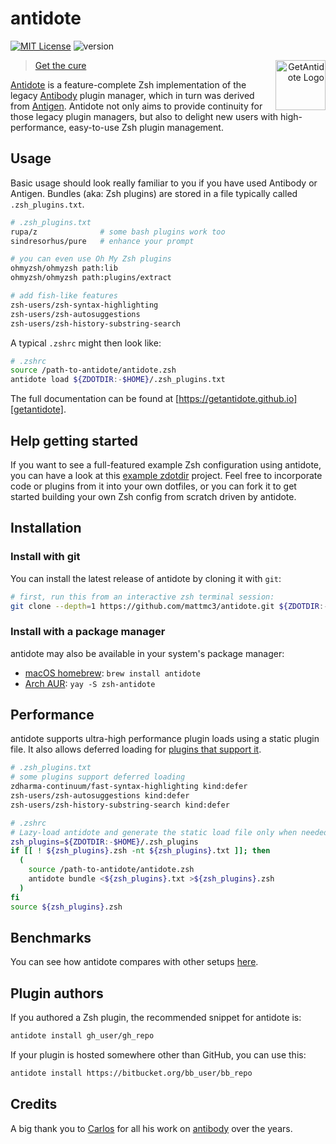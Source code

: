 # antidote

[![MIT License](https://img.shields.io/badge/license-MIT-007EC7.svg)](/LICENSE)
![version](https://img.shields.io/badge/version-v1.9.0-df5e88)

<a title="GetAntidote"
   href="https://getantidote.github.io"
   align="right">
<img align="right"
     height="80"
     alt="GetAntidote Logo"
     src="https://avatars.githubusercontent.com/u/101279220?s=80&v=4">
</a>

> [Get the cure][getantidote]</blockquote>

[Antidote][getantidote] is a feature-complete Zsh implementation of the legacy [Antibody][antibody] plugin manager, which in turn was derived from [Antigen][antigen]. Antidote not only aims to provide continuity for those legacy plugin managers, but also to delight new users with high-performance, easy-to-use Zsh plugin management.

## Usage

Basic usage should look really familiar to you if you have used Antibody or Antigen. Bundles (aka: Zsh plugins) are stored in a file typically called `.zsh_plugins.txt`.

```zsh
# .zsh_plugins.txt
rupa/z              # some bash plugins work too
sindresorhus/pure   # enhance your prompt

# you can even use Oh My Zsh plugins
ohmyzsh/ohmyzsh path:lib
ohmyzsh/ohmyzsh path:plugins/extract

# add fish-like features
zsh-users/zsh-syntax-highlighting
zsh-users/zsh-autosuggestions
zsh-users/zsh-history-substring-search
```

A typical `.zshrc` might then look like:

```zsh
# .zshrc
source /path-to-antidote/antidote.zsh
antidote load ${ZDOTDIR:-$HOME}/.zsh_plugins.txt
```

The full documentation can be found at [https://getantidote.github.io][getantidote].

## Help getting started

If you want to see a full-featured example Zsh configuration using antidote, you can have a look at this [example zdotdir](https://github.com/getantidote/zdotdir) project. Feel free to incorporate code or plugins from it into your own dotfiles, or you can fork it to get started building your own Zsh config from scratch driven by antidote.

## Installation

### Install with git

You can install the latest release of antidote by cloning it with `git`:

```zsh
# first, run this from an interactive zsh terminal session:
git clone --depth=1 https://github.com/mattmc3/antidote.git ${ZDOTDIR:-~}/.antidote
```

### Install with a package manager

antidote may also be available in your system's package manager:

- [macOS homebrew](https://formulae.brew.sh/formula/antidote): `brew install antidote`
- [Arch AUR](https://aur.archlinux.org/packages/zsh-antidote): `yay -S zsh-antidote`

## Performance

antidote supports ultra-high performance plugin loads using a static plugin file.
It also allows deferred loading for [plugins that support it](https://github.com/romkatv/zsh-defer#caveats).

```zsh
# .zsh_plugins.txt
# some plugins support deferred loading
zdharma-continuum/fast-syntax-highlighting kind:defer
zsh-users/zsh-autosuggestions kind:defer
zsh-users/zsh-history-substring-search kind:defer
```

```zsh
# .zshrc
# Lazy-load antidote and generate the static load file only when needed
zsh_plugins=${ZDOTDIR:-$HOME}/.zsh_plugins
if [[ ! ${zsh_plugins}.zsh -nt ${zsh_plugins}.txt ]]; then
  (
    source /path-to-antidote/antidote.zsh
    antidote bundle <${zsh_plugins}.txt >${zsh_plugins}.zsh
  )
fi
source ${zsh_plugins}.zsh
```

## Benchmarks

You can see how antidote compares with other setups [here][benchmarks].

## Plugin authors

If you authored a Zsh plugin, the recommended snippet for antidote is:

```zsh
antidote install gh_user/gh_repo
```

If your plugin is hosted somewhere other than GitHub, you can use this:

```zsh
antidote install https://bitbucket.org/bb_user/bb_repo
```

## Credits

A big thank you to [Carlos](https://twitter.com/caarlos0) for all his work on
[antibody] over the years.

[antigen]:        https://github.com/zsh-users/antigen
[antibody]:       https://github.com/getantibody/antibody
[getantidote]:    https://getantidote.github.io
[getantibody]:    https://github.com/getantibody/antibody
[benchmarks]:     https://github.com/romkatv/zsh-bench/blob/master/doc/linux-desktop.md
[zsh]:            https://www.zsh.org

